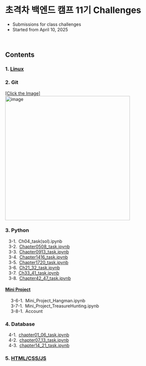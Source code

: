 # 초격차 백엔드 캠프 11기 Challenges
- Submissions for class challenges
- Started from April 10, 2025
<br/>

## Contents<br/>
  ### 1. [Linux](https://github.com/loveyoun/chogyukcha_11_challenges/tree/main/Linux)<br/>
  ### 2. Git<br/>
  [[Click the Image]<br/><img width="400" alt="image" src="https://github.com/user-attachments/assets/3b1a309b-dc22-41cb-be02-3e61964602ad" />](https://github.com/loveyoun/chogyukcha_11_challenges/tree/main/Git)<br/>
  ### 3. Python<br/>
  &ensp; 3-1.&ensp;Ch04_task(sol).ipynb<br/>
  &ensp; 3-2.&ensp;[Chapter0508_task.ipynb](https://github.com/loveyoun/chogyukcha_11_challenges/blob/main/Python/Chapter0508_task.ipynb)<br/>
  &ensp; 3-3.&ensp;[Chapter0913_task.ipynb](https://github.com/loveyoun/chogyukcha_11_challenges/blob/main/Python/Chaper0913_task.ipynb)<br/>
  &ensp; 3-4.&ensp;[Chapter1416_task.ipynb](https://github.com/loveyoun/chogyukcha_11_challenges/blob/main/Python/Chaper1416_task.ipynb)<br/>
  &ensp; 3-5.&ensp;[Chapter1720_task.ipynb](https://github.com/loveyoun/chogyukcha_11_challenges/blob/main/Python/Chapter1720_task.ipynb)<br/>
  &ensp; 3-6.&ensp;[Ch21_32_task.ipynb](https://github.com/loveyoun/chogyukcha_11_challenges/blob/main/Python/Ch21_32_task.ipynb)<br/>
  &ensp; 3-7.&ensp;[Ch33_41_task.ipynb](https://github.com/loveyoun/chogyukcha_11_challenges/blob/main/Python/Ch33_41_task.ipynb)<br/>
  &ensp; 3-8.&ensp;[Chapter42_47_task.ipynb](https://github.com/loveyoun/chogyukcha_11_challenges/blob/main/Python/Chapter42_47_task.ipynb)<br/>
  
  #### [Mini Project](https://github.com/loveyoun/chogyukcha_11_challenges/tree/main/Python/Mini_Project)<br/>
  &ensp;&ensp; 3-6-1.&ensp;Mini_Project_Hangman.ipynb<br/>
  &ensp;&ensp; 3-7-1.&ensp;Mini_Project_TreasureHunting.ipynb<br/>
  &ensp;&ensp; 3-8-1.&ensp;Account<br/>

  ### 4. Database<br/>
  &ensp; 4-1.&ensp;[chapter01_06_task.ipynb](https://github.com/loveyoun/chogyukcha_11_challenges/blob/main/Database/chapter01_06.ipynb)<br/>
  &ensp; 4-2.&ensp;[chapter07_13_task.ipynb](https://github.com/loveyoun/chogyukcha_11_challenges/blob/main/Database/chapter07_13.ipynb)<br/>
  &ensp; 4-3.&ensp;[chapter14_21_task.ipynb](https://github.com/loveyoun/chogyukcha_11_challenges/blob/main/Database/chapter14_21.ipynb)<br/>

  ### 5. [HTML/CSS/JS](https://github.com/loveyoun/chogyukcha_11_challenges/tree/main/HTML%3ACSS%3AJS)<br>
